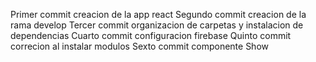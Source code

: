 Primer commit creacion de la app react
Segundo commit creacion de la rama develop
Tercer commit organizacion de carpetas y instalacion de dependencias
Cuarto commit configuracion firebase
Quinto commit correcion al instalar modulos
Sexto commit componente Show